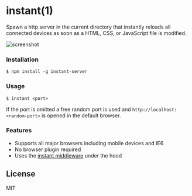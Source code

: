 # instant(1)

Spawn a http server in the current directory that instantly reloads
all connected devices as soon as a HTML, CSS, or JavaScript file is modified.

![screenshot](http://fgnass.github.io/images/instant.gif)

### Installation

```
$ npm install -g instant-server
```

### Usage

```
$ instant <port>
```

If the port is omitted a free random port is used and
`http://localhost:<random-port>` is opened in the default browser.

### Features

* Supports all major browsers including mobile devices and IE6
* No browser plugin required
* Uses the [instant middleware](https://npmjs.org/package/instant) under the hood

## License

MIT
